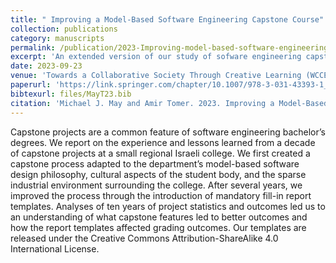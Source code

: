 ```yaml
---
title: " Improving a Model-Based Software Engineering Capstone Course"
collection: publications
category: manuscripts
permalink: /publication/2023-Improving-model-based-software-engineering-captone
excerpt: 'An extended version of our study of sofware engineering capstone courses.  The study covers 10 years of capstone projects at Kinneret, including a detailed description of the internal processes and documents used and a data-driven study of student reflections on their work.'
date: 2023-09-23
venue: 'Towards a Collaborative Society Through Creative Learning (WCCE 2022)'
paperurl: 'https://link.springer.com/chapter/10.1007/978-3-031-43393-1_51'
bibtexurl: files/MayT23.bib
citation: 'Michael J. May and Amir Tomer. 2023. Improving a Model-Based Software Engineering Capstone Course. In: Keane, T., Lewin, C., Brinda, T., Bottino, R. (eds) Towards a Collaborative Society Through Creative Learning. WCCE 2022. IFIP Advances in Information and Communication Technology, vol 685. Springer, Cham.'
---
```


Capstone projects are a common feature of software engineering bachelor’s degrees. We report on the experience and lessons learned from a decade of capstone projects at a small regional Israeli college. We first created a capstone process adapted to the department’s model-based software design philosophy, cultural aspects of the student body, and the sparse industrial environment surrounding the college. After several years, we improved the process through the introduction of mandatory fill-in report templates. Analyses of ten years of project statistics and outcomes led us to an understanding of what capstone features led to better outcomes and how the report templates affected grading outcomes. Our templates are released under the Creative Commons Attribution-ShareAlike 4.0 International License.